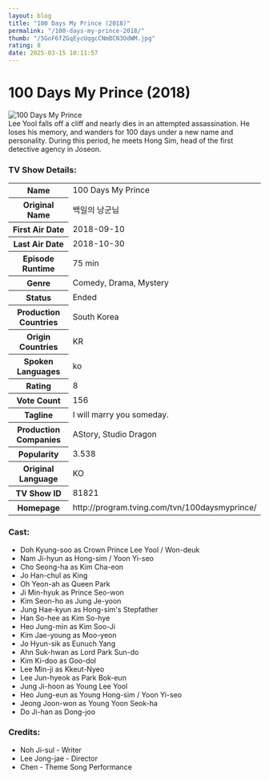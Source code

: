 ```yaml
---
layout: blog
title: "100 Days My Prince (2018)"
permalink: "/100-days-my-prince-2018/"
thumb: "/5GoF6fZGqEycUqgcCNmBCN3OdWM.jpg"
rating: 8
date: 2025-03-15 10:11:57
---
```

<h1 class="title">100 Days My Prince (2018)</h1><div class="poster"><img src="{{ site.imglink }}/5GoF6fZGqEycUqgcCNmBCN3OdWM.jpg" class="img-fluid my-3" alt="100 Days My Prince"/></div><div class="plot">Lee Yool falls off a cliff and nearly dies in an attempted assassination. He loses his memory, and wanders for 100 days under a new name and personality. During this period, he meets Hong Sim, head of the first detective agency in Joseon.</div><h3>TV Show Details:</h3><table class="table table-bordered details"><tr><th>Name</th><td>100 Days My Prince</td></tr><tr><th>Original Name</th><td>백일의 낭군님</td></tr><tr><th>First Air Date</th><td>2018-09-10</td></tr><tr><th>Last Air Date</th><td>2018-10-30</td></tr><tr><th>Episode Runtime</th><td>75 min</td></tr><tr><th>Genre</th><td>Comedy, Drama, Mystery</td></tr><tr><th>Status</th><td>Ended</td></tr><tr><th>Production Countries</th><td>South Korea</td></tr><tr><th>Origin Countries</th><td>KR</td></tr><tr><th>Spoken Languages</th><td>ko</td></tr><tr><th>Rating</th><td>8</td></tr><tr><th>Vote Count</th><td>156</td></tr><tr><th>Tagline</th><td>I will marry you someday.</td></tr><tr><th>Production Companies</th><td>AStory, Studio Dragon</td></tr><tr><th>Popularity</th><td>3.538</td></tr><tr><th>Original Language</th><td>KO</td></tr><tr><th>TV Show ID</th><td>81821</td></tr><tr><th>Homepage</th><td>http://program.tving.com/tvn/100daysmyprince/</td></tr></table><h3>Cast:</h3><ul class="list-group cast"><li>Doh Kyung-soo as Crown Prince Lee Yool / Won-deuk</li><li>Nam Ji-hyun as Hong-sim / Yoon Yi-seo</li><li>Cho Seong-ha as Kim Cha-eon</li><li>Jo Han-chul as King</li><li>Oh Yeon-ah as Queen Park</li><li>Ji Min-hyuk as Prince Seo-won</li><li>Kim Seon-ho as Jung Je-yoon</li><li>Jung Hae-kyun as Hong-sim's Stepfather</li><li>Han So-hee as Kim So-hye</li><li>Heo Jung-min as Kim Soo-Ji</li><li>Kim Jae-young as Moo-yeon</li><li>Jo Hyun-sik as Eunuch Yang</li><li>Ahn Suk-hwan as Lord Park Sun-do</li><li>Kim Ki-doo as Goo-dol</li><li>Lee Min-ji as Kkeut-Nyeo</li><li>Lee Jun-hyeok as Park Bok-eun</li><li>Jung Ji-hoon as Young Lee Yool</li><li>Heo Jung-eun as Young Hong-sim / Yoon Yi-seo</li><li>Jeong Joon-won as Young Yoon Seok-ha</li><li>Do Ji-han as Dong-joo</li></ul><h3>Credits:</h3><ul class="list-group crew"><li>Noh Ji-sul - Writer</li><li>Lee Jong-jae - Director</li><li>Chen - Theme Song Performance</li></ul>